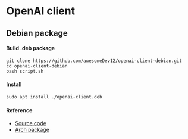 # OpenAI client
## Debian package

#### Build .deb package

```
git clone https://github.com/awesomeDev12/openai-client-debian.git
cd openai-client-debian
bash script.sh
```

#### Install 
```
sudo apt install ./openai-client.deb
```

#### Reference
- [Source code](https://github.com/awesomeDev12/openai-client)
- [Arch package](https://github.com/awesomeDev12/openai-client-arch)

